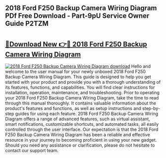 ## 2018 Ford F250 Backup Camera Wiring Diagram PDf Free Download - Part-9pU Service Owner Guide P2TZM

# <h2><a href="http://dfm79c1.blite.top/?on=2018+Ford+F250+Backup+Camera+Wiring+Diagram">🔗Download New 👉🔴 2018 Ford F250 Backup Camera Wiring Diagram</a></h2>

[![2018 Ford F250 Backup Camera Wiring Diagram download](https://i.imgur.com/lujVjoI.png)](http://dfm79c1.blite.top/?on=2018+Ford+F250+Backup+Camera+Wiring+Diagram)
Hello and welcome to the user manual for your newly unboxed 2018 Ford F250 Backup Camera Wiring Diagram. This guide is designed to help you get started with your product and provide you with a thorough understanding of its features, functions, and capabilities. You will find clear instructions for installation, operation, maintenance, and troubleshooting. Prior to operating your 2018 Ford F250 Backup Camera Wiring Diagram, take the time to read through this manual thoroughly. It contains valuable information about the product's features and functions, as well as setup instructions and step-by-step guides for using each feature. 2018 Ford F250 Backup Camera Wiring Diagram offers a range of advanced features, such as virtual assistant, smart notifications, customizable shortcuts, and automated tasks, all easily controlled through the user interface. Our expectation is that the 2018 Ford F250 Backup Camera Wiring Diagram has been a reliable and effective resource in your journey to becoming proficient in using your new gadget. Should you need any assistance or clarification, please do not hesitate to contact our support team.
